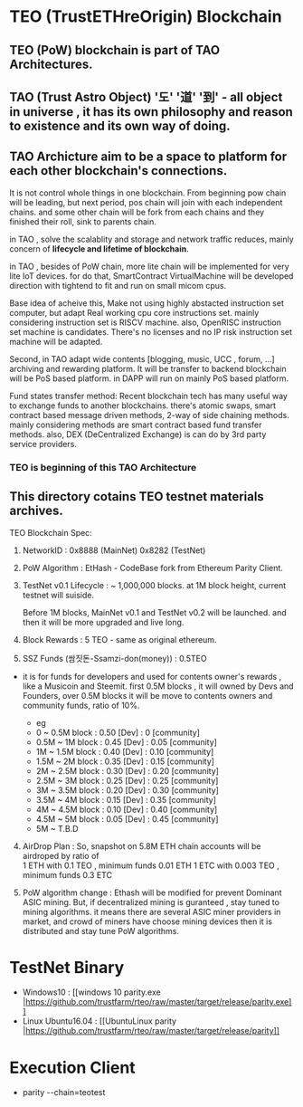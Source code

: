 # **TEO** (**T**rust**E**THre**O**rigin) Blockchain

## TEO (PoW) blockchain is part of **TAO** Architectures.

## **TAO** (Trust Astro Object) '도' '道' '到' - all object in universe , it has its own philosophy and reason to existence and its own way of doing.

## **TAO** Archicture aim to be a space to platform for each other blockchain's connections.

It is not control whole things in one blockchain.
From beginning pow chain will be leading, but next period, pos chain will join with each independent chains.
and some other chain will be fork from each chains and they finished their roll, sink to parents chain.

in TAO , solve the scalablity and storage and network traffic reduces, mainly concern of **lifecycle and lifetime of blockchain**.

in TAO , besides of PoW chain, more lite chain will be implemented for very lite IoT devices.
for do that, SmartContract VirtualMachine will be developed direction with tightend to fit and run on small micom cpus.

Base idea of acheive this, Make not using highly abstacted instruction set computer, but adapt Real working cpu core instructions set. mainly considering instruction set is RISCV machine. also, OpenRISC instruction set machine is candidates.
There's no licenses and no IP risk instruction set machine will be adapted.

Second, in TAO adapt wide contents [blogging, music, UCC , forum, ...] archiving and rewarding platform.
It will be transfer to backend blockchain will be PoS based platform. in DAPP will run on mainly PoS based platform.

Fund states transfer method:
Recent blockchain tech has many useful way to exchange funds to another blockchains.
there's atomic swaps, smart contract based message driven methods, 2-way of side chaining methods.
mainly considering methods are smart contract based fund transfer methods. also, DEX (DeCentralized Exchange) is can do by 3rd party service providers.

### TEO is beginning of this TAO Architecture

## This directory cotains TEO testnet materials archives.

TEO Blockchain Spec:

1. NetworkID : 0x8888 (MainNet)
               0x8282 (TestNet)

2. PoW Algorithm : EtHash - CodeBase fork from Ethereum Parity Client.

3. TestNet v0.1 Lifecycle : ~ 1,000,000 blocks.
   at 1M block height, current testnet will suiside.

   Before 1M blocks, MainNet v0.1 and TestNet v0.2 will be launched. and then it will be more upgraded and live long.

4. Block Rewards : 5 TEO - same as original ethereum.

5. SSZ Funds (쌈짓돈-Ssamzi-don(money)) : 0.5TEO
 - it is for funds for developers and used for contents owner's rewards , like a Musicoin and Steemit.
first 0.5M blocks , it will owned by Devs and Founders, over 0.5M blocks it will be move to contents owners and community funds, ratio of 10%.

    - eg 
    -  0     ~  0.5M  block : 0.50 [Dev] : 0     [community]
    -  0.5M  ~  1M    block : 0.45 [Dev] : 0.05  [community]
    -  1M    ~  1.5M  block : 0.40 [Dev] : 0.10  [community]
    -  1.5M  ~  2M    block : 0.35 [Dev] : 0.15  [community]
    -  2M    ~  2.5M  block : 0.30 [Dev] : 0.20  [community]
    -  2.5M  ~  3M    block : 0.25 [Dev] : 0.25  [community]
    -  3M    ~  3.5M  block : 0.20 [Dev] : 0.30  [community]
    -  3.5M  ~  4M    block : 0.15 [Dev] : 0.35  [community]
    -  4M    ~  4.5M  block : 0.10 [Dev] : 0.40  [community]
    -  4.5M  ~  5M    block : 0.05 [Dev] : 0.45  [community]
    -  5M    ~        T.B.D

4. AirDrop Plan : 
So, snapshot on 5.8M ETH chain accounts will be airdroped by ratio of  
1 ETH with 0.1   TEO , minimum funds 0.01 ETH
1 ETC with 0.003 TEO , minimum funds 0.3  ETC

5. PoW algorithm change : Ethash will be modified for prevent Dominant ASIC mining.
But, if decentralized mining is guranteed , stay tuned to mining algorithms. it means there are several ASIC miner providers in market, and crowd of miners have choose mining devices then it is distributed and stay tune PoW algorithms.

 # TestNet Binary 

- Windows10  : [[windows 10 parity.exe |https://github.com/trustfarm/rteo/raw/master/target/release/parity.exe]]
- Linux Ubuntu16.04 : [[UbuntuLinux parity |https://github.com/trustfarm/rteo/raw/master/target/release/parity]]

 # Execution Client

 - parity --chain=teotest

 


